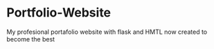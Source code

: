 # Portfolio-Website
My profesional portafolio website with flask and HMTL now created to become the best
